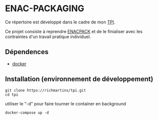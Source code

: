 # ENAC-PACKAGING

Ce répertoire est développé dans le cadre de mon [TPI](http://www.ict-fr.ch/portail/images/documents/TPI/1_5_DirectiveTPI_OFFT2007.pdf).

Ce projet consiste à reprendre [ENACPACK](https://github.com/richmartins/EnacPack) et de le finialiser avec les contraintes d'un travail pratique individuel.

## Dépendences

* [docker](https://www.docker.com/)

## Installation (environnement de développement)

    git clone https://richmartins/tpi.git
    cd tpi

utiliser le "-d" pour faire tourner le container en background

    docker-compose up -d
